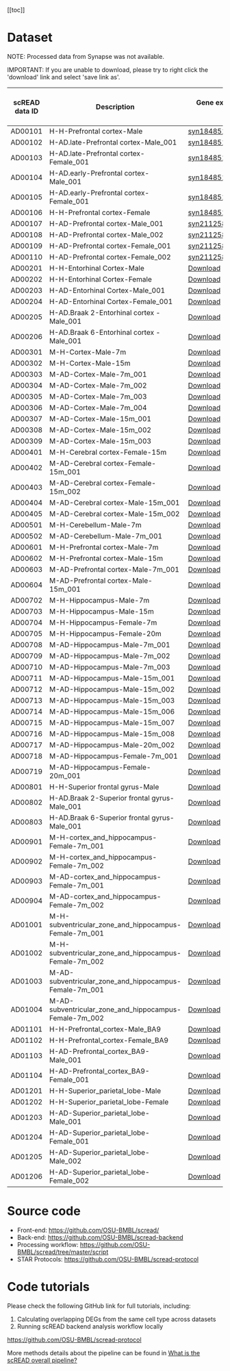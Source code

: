 [[toc]]

# Dataset 
 
NOTE: Processed data from Synapse was not available.

IMPORTANT: If you are unable to download, please try to right click the 'download' link and select 'save link as'.

| scREAD data ID | Description                                            | Gene expression matrix (.txt.gz)                                                                                          | Cell type label (.txt.gz)                                                                   | Processed Seurat object (.rds)                                              | Raw data (.fst)                                                                                                              |
|----------------|--------------------------------------------------------|---------------------------------------------------------------------------------------------------------------------------|---------------------------------------------------------------------------------------------|-----------------------------------------------------------------------------|------------------------------------------------------------------------------------------------------------------------------|
| AD00101        | H-H-Prefrontal cortex-Male                             | [syn18485175](https://www.synapse.org/#!Synapse:syn18485175);[syn21125841](https://www.synapse.org/#!Synapse:syn21125841) | NA                                                                                          | NA                                                                          | NA                                                                                                                           |
| AD00102        | H-AD.late-Prefrontal cortex-Male_001                   | [syn18485175](https://www.synapse.org/#!Synapse:syn18485175)                                                              | NA                                                                                          | NA                                                                          | NA                                                                                                                           |
| AD00103        | H-AD.late-Prefrontal cortex-Female_001                 | [syn18485175](https://www.synapse.org/#!Synapse:syn18485175)                                                              | NA                                                                                          | NA                                                                          | NA                                                                                                                           |
| AD00104        | H-AD.early-Prefrontal cortex-Male_001                  | [syn18485175](https://www.synapse.org/#!Synapse:syn18485175)                                                              | NA                                                                                          | NA                                                                          | NA                                                                                                                           |
| AD00105        | H-AD.early-Prefrontal cortex-Female_001                | [syn18485175](https://www.synapse.org/#!Synapse:syn18485175)                                                              | NA                                                                                          | NA                                                                          | NA                                                                                                                           |
| AD00106        | H-H-Prefrontal cortex-Female                           | [syn18485175](https://www.synapse.org/#!Synapse:syn18485175);[syn21125841](https://www.synapse.org/#!Synapse:syn21125841) | NA                                                                                          | NA                                                                          | NA                                                                                                                           |
| AD00107        | H-AD-Prefrontal cortex-Male_001                        | [syn21125841](https://www.synapse.org/#!Synapse:syn21125841)                                                              | NA                                                                                          | NA                                                                          | NA                                                                                                                           |
| AD00108        | H-AD-Prefrontal cortex-Male_002                        | [syn21125841](https://www.synapse.org/#!Synapse:syn21125841)                                                              | NA                                                                                          | NA                                                                          | NA                                                                                                                           |
| AD00109        | H-AD-Prefrontal cortex-Female_001                      | [syn21125841](https://www.synapse.org/#!Synapse:syn21125841)                                                              | NA                                                                                          | NA                                                                          | NA                                                                                                                           |
| AD00110        | H-AD-Prefrontal cortex-Female_002                      | [syn21125841](https://www.synapse.org/#!Synapse:syn21125841)                                                              | NA                                                                                          | NA                                                                          | NA                                                                                                                           |
| AD00201        | H-H-Entorhinal Cortex-Male                             | [Download](http://cloud.osubmi.com/downloadFiles/scread/expression/AD00201_expr.txt.gz)                                | [Download](http://cloud.osubmi.com/downloadFiles/scread/label/AD00201_cell_label.txt.gz) | [Download](http://cloud.osubmi.com/downloadFiles/scread/obj/AD00201.rds) | [Download](http://cloud.osubmi.com/downloadFiles/scread/fst/H-H-Entorhinal&#32;Cortex-Male.fst)                           |
| AD00202        | H-H-Entorhinal Cortex-Female                           | [Download](http://cloud.osubmi.com/downloadFiles/scread/expression/AD00202_expr.txt.gz)                                | [Download](http://cloud.osubmi.com/downloadFiles/scread/label/AD00202_cell_label.txt.gz) | [Download](http://cloud.osubmi.com/downloadFiles/scread/obj/AD00202.rds) | [Download](http://cloud.osubmi.com/downloadFiles/scread/fst/H-H-Entorhinal&#32;Cortex-Female.fst)                         |
| AD00203        | H-AD-Entorhinal Cortex-Male_001                        | [Download](http://cloud.osubmi.com/downloadFiles/scread/expression/AD00203_expr.txt.gz)                                | [Download](http://cloud.osubmi.com/downloadFiles/scread/label/AD00203_cell_label.txt.gz) | [Download](http://cloud.osubmi.com/downloadFiles/scread/obj/AD00203.rds) | [Download](http://cloud.osubmi.com/downloadFiles/scread/fst/H-AD-Entorhinal&#32;Cortex-Male_001.fst)                      |
| AD00204        | H-AD-Entorhinal Cortex-Female_001                      | [Download](http://cloud.osubmi.com/downloadFiles/scread/expression/AD00204_expr.txt.gz)                                | [Download](http://cloud.osubmi.com/downloadFiles/scread/label/AD00204_cell_label.txt.gz) | [Download](http://cloud.osubmi.com/downloadFiles/scread/obj/AD00204.rds) | [Download](http://cloud.osubmi.com/downloadFiles/scread/fst/H-AD-Entorhinal&#32;Cortex-Female_001.fst)                    |
| AD00205        | H-AD.Braak 2-Entorhinal cortex -Male_001               | [Download](http://cloud.osubmi.com/downloadFiles/scread/expression/AD00205_expr.txt.gz)                                | [Download](http://cloud.osubmi.com/downloadFiles/scread/label/AD00205_cell_label.txt.gz) | [Download](http://cloud.osubmi.com/downloadFiles/scread/obj/AD00205.rds) | [Download](http://cloud.osubmi.com/downloadFiles/scread/fst/H-AD.Braak&#32;2-Entorhinal&#32;cortex&#32;-Male_001.fst)     |
| AD00206        | H-AD.Braak 6-Entorhinal cortex -Male_001               | [Download](http://cloud.osubmi.com/downloadFiles/scread/expression/AD00206_expr.txt.gz)                                | [Download](http://cloud.osubmi.com/downloadFiles/scread/label/AD00206_cell_label.txt.gz) | [Download](http://cloud.osubmi.com/downloadFiles/scread/obj/AD00206.rds) | [Download](http://cloud.osubmi.com/downloadFiles/scread/fst/H-AD.Braak&#32;6-Entorhinal&#32;cortex&#32;-Male_001.fst)     |
| AD00301        | M-H-Cortex-Male-7m                                     | [Download](http://cloud.osubmi.com/downloadFiles/scread/expression/AD00301_expr.txt.gz)                                | [Download](http://cloud.osubmi.com/downloadFiles/scread/label/AD00301_cell_label.txt.gz) | [Download](http://cloud.osubmi.com/downloadFiles/scread/obj/AD00301.rds) | [Download](http://cloud.osubmi.com/downloadFiles/scread/fst/M-H-Cortex-Male-7m.fst)                                       |
| AD00302        | M-H-Cortex-Male-15m                                    | [Download](http://cloud.osubmi.com/downloadFiles/scread/expression/AD00302_expr.txt.gz)                                | [Download](http://cloud.osubmi.com/downloadFiles/scread/label/AD00302_cell_label.txt.gz) | [Download](http://cloud.osubmi.com/downloadFiles/scread/obj/AD00302.rds) | [Download](http://cloud.osubmi.com/downloadFiles/scread/fst/M-H-Cortex-Male-15m.fst)                                      |
| AD00303        | M-AD-Cortex-Male-7m_001                                | [Download](http://cloud.osubmi.com/downloadFiles/scread/expression/AD00303_expr.txt.gz)                                | [Download](http://cloud.osubmi.com/downloadFiles/scread/label/AD00303_cell_label.txt.gz) | [Download](http://cloud.osubmi.com/downloadFiles/scread/obj/AD00303.rds) | [Download](http://cloud.osubmi.com/downloadFiles/scread/fst/M-AD-Cortex-Male-7m_001.fst)                                  |
| AD00304        | M-AD-Cortex-Male-7m_002                                | [Download](http://cloud.osubmi.com/downloadFiles/scread/expression/AD00304_expr.txt.gz)                                | [Download](http://cloud.osubmi.com/downloadFiles/scread/label/AD00304_cell_label.txt.gz) | [Download](http://cloud.osubmi.com/downloadFiles/scread/obj/AD00304.rds) | [Download](http://cloud.osubmi.com/downloadFiles/scread/fst/M-AD-Cortex-Male-7m_002.fst)                                  |
| AD00305        | M-AD-Cortex-Male-7m_003                                | [Download](http://cloud.osubmi.com/downloadFiles/scread/expression/AD00305_expr.txt.gz)                                | [Download](http://cloud.osubmi.com/downloadFiles/scread/label/AD00305_cell_label.txt.gz) | [Download](http://cloud.osubmi.com/downloadFiles/scread/obj/AD00305.rds) | [Download](http://cloud.osubmi.com/downloadFiles/scread/fst/M-AD-Cortex-Male-7m_003.fst)                                  |
| AD00306        | M-AD-Cortex-Male-7m_004                                | [Download](http://cloud.osubmi.com/downloadFiles/scread/expression/AD00306_expr.txt.gz)                                | [Download](http://cloud.osubmi.com/downloadFiles/scread/label/AD00306_cell_label.txt.gz) | [Download](http://cloud.osubmi.com/downloadFiles/scread/obj/AD00306.rds) | [Download](http://cloud.osubmi.com/downloadFiles/scread/fst/M-AD-Cortex-Male-7m_004.fst)                                  |
| AD00307        | M-AD-Cortex-Male-15m_001                               | [Download](http://cloud.osubmi.com/downloadFiles/scread/expression/AD00307_expr.txt.gz)                                | [Download](http://cloud.osubmi.com/downloadFiles/scread/label/AD00307_cell_label.txt.gz) | [Download](http://cloud.osubmi.com/downloadFiles/scread/obj/AD00307.rds) | [Download](http://cloud.osubmi.com/downloadFiles/scread/fst/M-AD-Cortex-Male-15m_001.fst)                                 |
| AD00308        | M-AD-Cortex-Male-15m_002                               | [Download](http://cloud.osubmi.com/downloadFiles/scread/expression/AD00308_expr.txt.gz)                                | [Download](http://cloud.osubmi.com/downloadFiles/scread/label/AD00308_cell_label.txt.gz) | [Download](http://cloud.osubmi.com/downloadFiles/scread/obj/AD00308.rds) | [Download](http://cloud.osubmi.com/downloadFiles/scread/fst/M-AD-Cortex-Male-15m_002.fst)                                 |
| AD00309        | M-AD-Cortex-Male-15m_003                               | [Download](http://cloud.osubmi.com/downloadFiles/scread/expression/AD00309_expr.txt.gz)                                | [Download](http://cloud.osubmi.com/downloadFiles/scread/label/AD00309_cell_label.txt.gz) | [Download](http://cloud.osubmi.com/downloadFiles/scread/obj/AD00309.rds) | [Download](http://cloud.osubmi.com/downloadFiles/scread/fst/M-AD-Cortex-Male-15m_003.fst)                                 |
| AD00401        | M-H-Cerebral cortex-Female-15m                         | [Download](http://cloud.osubmi.com/downloadFiles/scread/expression/AD00401_expr.txt.gz)                                | [Download](http://cloud.osubmi.com/downloadFiles/scread/label/AD00401_cell_label.txt.gz) | [Download](http://cloud.osubmi.com/downloadFiles/scread/obj/AD00401.rds) | [Download](http://cloud.osubmi.com/downloadFiles/scread/fst/M-H-Cerebral&#32;cortex-Female-15m.fst)                       |
| AD00402        | M-AD-Cerebral cortex-Female-15m_001                    | [Download](http://cloud.osubmi.com/downloadFiles/scread/expression/AD00402_expr.txt.gz)                                | [Download](http://cloud.osubmi.com/downloadFiles/scread/label/AD00402_cell_label.txt.gz) | [Download](http://cloud.osubmi.com/downloadFiles/scread/obj/AD00402.rds) | [Download](http://cloud.osubmi.com/downloadFiles/scread/fst/M-AD-Cerebral&#32;cortex-Female-15m_001.fst)                  |
| AD00403        | M-AD-Cerebral cortex-Female-15m_002                    | [Download](http://cloud.osubmi.com/downloadFiles/scread/expression/AD00403_expr.txt.gz)                                | [Download](http://cloud.osubmi.com/downloadFiles/scread/label/AD00403_cell_label.txt.gz) | [Download](http://cloud.osubmi.com/downloadFiles/scread/obj/AD00403.rds) | [Download](http://cloud.osubmi.com/downloadFiles/scread/fst/M-AD-Cerebral&#32;cortex-Female-15m_002.fst)                  |
| AD00404        | M-AD-Cerebral cortex-Male-15m_001                      | [Download](http://cloud.osubmi.com/downloadFiles/scread/expression/AD00404_expr.txt.gz)                                | [Download](http://cloud.osubmi.com/downloadFiles/scread/label/AD00404_cell_label.txt.gz) | [Download](http://cloud.osubmi.com/downloadFiles/scread/obj/AD00404.rds) | [Download](http://cloud.osubmi.com/downloadFiles/scread/fst/M-AD-Cerebral&#32;cortex-Male-15m_001.fst)                    |
| AD00405        | M-AD-Cerebral cortex-Male-15m_002                      | [Download](http://cloud.osubmi.com/downloadFiles/scread/expression/AD00405_expr.txt.gz)                                | [Download](http://cloud.osubmi.com/downloadFiles/scread/label/AD00405_cell_label.txt.gz) | [Download](http://cloud.osubmi.com/downloadFiles/scread/obj/AD00405.rds) | [Download](http://cloud.osubmi.com/downloadFiles/scread/fst/M-AD-Cerebral&#32;cortex-Male-15m_002.fst)                    |
| AD00501        | M-H-Cerebellum-Male-7m                                 | [Download](http://cloud.osubmi.com/downloadFiles/scread/expression/AD00501_expr.txt.gz)                                | [Download](http://cloud.osubmi.com/downloadFiles/scread/label/AD00501_cell_label.txt.gz) | [Download](http://cloud.osubmi.com/downloadFiles/scread/obj/AD00501.rds) | [Download](http://cloud.osubmi.com/downloadFiles/scread/fst/M-H-Cerebellum-Male-7m.fst)                                   |
| AD00502        | M-AD-Cerebellum-Male-7m_001                            | [Download](http://cloud.osubmi.com/downloadFiles/scread/expression/AD00502_expr.txt.gz)                                | [Download](http://cloud.osubmi.com/downloadFiles/scread/label/AD00502_cell_label.txt.gz) | [Download](http://cloud.osubmi.com/downloadFiles/scread/obj/AD00502.rds) | [Download](http://cloud.osubmi.com/downloadFiles/scread/fst/M-AD-Cerebellum-Male-7m_001.fst)                              |
| AD00601        | M-H-Prefrontal cortex-Male-7m                          | [Download](http://cloud.osubmi.com/downloadFiles/scread/expression/AD00601_expr.txt.gz)                                | [Download](http://cloud.osubmi.com/downloadFiles/scread/label/AD00601_cell_label.txt.gz) | [Download](http://cloud.osubmi.com/downloadFiles/scread/obj/AD00601.rds) | [Download](http://cloud.osubmi.com/downloadFiles/scread/fst/M-H-Prefrontal&#32;cortex-Male-7m.fst)                        |
| AD00602        | M-H-Prefrontal cortex-Male-15m                         | [Download](http://cloud.osubmi.com/downloadFiles/scread/expression/AD00602_expr.txt.gz)                                | [Download](http://cloud.osubmi.com/downloadFiles/scread/label/AD00602_cell_label.txt.gz) | [Download](http://cloud.osubmi.com/downloadFiles/scread/obj/AD00602.rds) | [Download](http://cloud.osubmi.com/downloadFiles/scread/fst/M-H-Prefrontal&#32;cortex-Male-15m.fst)                       |
| AD00603        | M-AD-Prefrontal cortex-Male-7m_001                     | [Download](http://cloud.osubmi.com/downloadFiles/scread/expression/AD00603_expr.txt.gz)                                | [Download](http://cloud.osubmi.com/downloadFiles/scread/label/AD00603_cell_label.txt.gz) | [Download](http://cloud.osubmi.com/downloadFiles/scread/obj/AD00603.rds) | [Download](http://cloud.osubmi.com/downloadFiles/scread/fst/M-AD-Prefrontal&#32;cortex-Male-7m_001.fst)                   |
| AD00604        | M-AD-Prefrontal cortex-Male-15m_001                    | [Download](http://cloud.osubmi.com/downloadFiles/scread/expression/AD00604_expr.txt.gz)                                | [Download](http://cloud.osubmi.com/downloadFiles/scread/label/AD00604_cell_label.txt.gz) | [Download](http://cloud.osubmi.com/downloadFiles/scread/obj/AD00604.rds) | [Download](http://cloud.osubmi.com/downloadFiles/scread/fst/M-AD-Prefrontal&#32;cortex-Male-15m_001.fst)                  |
| AD00702        | M-H-Hippocampus-Male-7m                                | [Download](http://cloud.osubmi.com/downloadFiles/scread/expression/AD00702_expr.txt.gz)                                | [Download](http://cloud.osubmi.com/downloadFiles/scread/label/AD00702_cell_label.txt.gz) | [Download](http://cloud.osubmi.com/downloadFiles/scread/obj/AD00702.rds) | [Download](http://cloud.osubmi.com/downloadFiles/scread/fst/M-H-Hippocampus-Male-7m.fst)                                  |
| AD00703        | M-H-Hippocampus-Male-15m                               | [Download](http://cloud.osubmi.com/downloadFiles/scread/expression/AD00703_expr.txt.gz)                                | [Download](http://cloud.osubmi.com/downloadFiles/scread/label/AD00703_cell_label.txt.gz) | [Download](http://cloud.osubmi.com/downloadFiles/scread/obj/AD00703.rds) | [Download](http://cloud.osubmi.com/downloadFiles/scread/fst/M-H-Hippocampus-Male-15m.fst)                                 |
| AD00704        | M-H-Hippocampus-Female-7m                              | [Download](http://cloud.osubmi.com/downloadFiles/scread/expression/AD00704_expr.txt.gz)                                | [Download](http://cloud.osubmi.com/downloadFiles/scread/label/AD00704_cell_label.txt.gz) | [Download](http://cloud.osubmi.com/downloadFiles/scread/obj/AD00704.rds) | [Download](http://cloud.osubmi.com/downloadFiles/scread/fst/M-H-Hippocampus-Female-7m.fst)                                |
| AD00705        | M-H-Hippocampus-Female-20m                             | [Download](http://cloud.osubmi.com/downloadFiles/scread/expression/AD00705_expr.txt.gz)                                | [Download](http://cloud.osubmi.com/downloadFiles/scread/label/AD00705_cell_label.txt.gz) | [Download](http://cloud.osubmi.com/downloadFiles/scread/obj/AD00705.rds) | [Download](http://cloud.osubmi.com/downloadFiles/scread/fst/M-H-Hippocampus-Female-20m.fst)                               |
| AD00708        | M-AD-Hippocampus-Male-7m_001                           | [Download](http://cloud.osubmi.com/downloadFiles/scread/expression/AD00708_expr.txt.gz)                                | [Download](http://cloud.osubmi.com/downloadFiles/scread/label/AD00708_cell_label.txt.gz) | [Download](http://cloud.osubmi.com/downloadFiles/scread/obj/AD00708.rds) | [Download](http://cloud.osubmi.com/downloadFiles/scread/fst/M-AD-Hippocampus-Male-7m_001.fst)                             |
| AD00709        | M-AD-Hippocampus-Male-7m_002                           | [Download](http://cloud.osubmi.com/downloadFiles/scread/expression/AD00709_expr.txt.gz)                                | [Download](http://cloud.osubmi.com/downloadFiles/scread/label/AD00709_cell_label.txt.gz) | [Download](http://cloud.osubmi.com/downloadFiles/scread/obj/AD00709.rds) | [Download](http://cloud.osubmi.com/downloadFiles/scread/fst/M-AD-Hippocampus-Male-7m_002.fst)                             |
| AD00710        | M-AD-Hippocampus-Male-7m_003                           | [Download](http://cloud.osubmi.com/downloadFiles/scread/expression/AD00710_expr.txt.gz)                                | [Download](http://cloud.osubmi.com/downloadFiles/scread/label/AD00710_cell_label.txt.gz) | [Download](http://cloud.osubmi.com/downloadFiles/scread/obj/AD00710.rds) | [Download](http://cloud.osubmi.com/downloadFiles/scread/fst/M-AD-Hippocampus-Male-7m_003.fst)                             |
| AD00711        | M-AD-Hippocampus-Male-15m_001                          | [Download](http://cloud.osubmi.com/downloadFiles/scread/expression/AD00711_expr.txt.gz)                                | [Download](http://cloud.osubmi.com/downloadFiles/scread/label/AD00711_cell_label.txt.gz) | [Download](http://cloud.osubmi.com/downloadFiles/scread/obj/AD00711.rds) | [Download](http://cloud.osubmi.com/downloadFiles/scread/fst/M-AD-Hippocampus-Male-15m_001.fst)                            |
| AD00712        | M-AD-Hippocampus-Male-15m_002                          | [Download](http://cloud.osubmi.com/downloadFiles/scread/expression/AD00712_expr.txt.gz)                                | [Download](http://cloud.osubmi.com/downloadFiles/scread/label/AD00712_cell_label.txt.gz) | [Download](http://cloud.osubmi.com/downloadFiles/scread/obj/AD00712.rds) | [Download](http://cloud.osubmi.com/downloadFiles/scread/fst/M-AD-Hippocampus-Male-15m_002.fst)                            |
| AD00713        | M-AD-Hippocampus-Male-15m_003                          | [Download](http://cloud.osubmi.com/downloadFiles/scread/expression/AD00713_expr.txt.gz)                                | [Download](http://cloud.osubmi.com/downloadFiles/scread/label/AD00713_cell_label.txt.gz) | [Download](http://cloud.osubmi.com/downloadFiles/scread/obj/AD00713.rds) | [Download](http://cloud.osubmi.com/downloadFiles/scread/fst/M-AD-Hippocampus-Male-15m_003.fst)                            |
| AD00714        | M-AD-Hippocampus-Male-15m_006                          | [Download](http://cloud.osubmi.com/downloadFiles/scread/expression/AD00714_expr.txt.gz)                                | [Download](http://cloud.osubmi.com/downloadFiles/scread/label/AD00714_cell_label.txt.gz) | [Download](http://cloud.osubmi.com/downloadFiles/scread/obj/AD00714.rds) | [Download](http://cloud.osubmi.com/downloadFiles/scread/fst/M-AD-Hippocampus-Male-15m_006.fst)                            |
| AD00715        | M-AD-Hippocampus-Male-15m_007                          | [Download](http://cloud.osubmi.com/downloadFiles/scread/expression/AD00715_expr.txt.gz)                                | [Download](http://cloud.osubmi.com/downloadFiles/scread/label/AD00715_cell_label.txt.gz) | [Download](http://cloud.osubmi.com/downloadFiles/scread/obj/AD00715.rds) | [Download](http://cloud.osubmi.com/downloadFiles/scread/fst/M-AD-Hippocampus-Male-15m_007.fst)                            |
| AD00716        | M-AD-Hippocampus-Male-15m_008                          | [Download](http://cloud.osubmi.com/downloadFiles/scread/expression/AD00716_expr.txt.gz)                                | [Download](http://cloud.osubmi.com/downloadFiles/scread/label/AD00716_cell_label.txt.gz) | [Download](http://cloud.osubmi.com/downloadFiles/scread/obj/AD00716.rds) | [Download](http://cloud.osubmi.com/downloadFiles/scread/fst/M-AD-Hippocampus-Male-15m_008.fst)                            |
| AD00717        | M-AD-Hippocampus-Male-20m_002                          | [Download](http://cloud.osubmi.com/downloadFiles/scread/expression/AD00717_expr.txt.gz)                                | [Download](http://cloud.osubmi.com/downloadFiles/scread/label/AD00717_cell_label.txt.gz) | [Download](http://cloud.osubmi.com/downloadFiles/scread/obj/AD00717.rds) | [Download](http://cloud.osubmi.com/downloadFiles/scread/fst/M-AD-Hippocampus-Male-20m_002.fst)                            |
| AD00718        | M-AD-Hippocampus-Female-7m_001                         | [Download](http://cloud.osubmi.com/downloadFiles/scread/expression/AD00718_expr.txt.gz)                                | [Download](http://cloud.osubmi.com/downloadFiles/scread/label/AD00718_cell_label.txt.gz) | [Download](http://cloud.osubmi.com/downloadFiles/scread/obj/AD00718.rds) | [Download](http://cloud.osubmi.com/downloadFiles/scread/fst/M-AD-Hippocampus-Female-7m_001.fst)                           |
| AD00719        | M-AD-Hippocampus-Female-20m_001                        | [Download](http://cloud.osubmi.com/downloadFiles/scread/expression/AD00719_expr.txt.gz)                                | [Download](http://cloud.osubmi.com/downloadFiles/scread/label/AD00719_cell_label.txt.gz) | [Download](http://cloud.osubmi.com/downloadFiles/scread/obj/AD00719.rds) | [Download](http://cloud.osubmi.com/downloadFiles/scread/fst/M-AD-Hippocampus-Female-20m_001.fst)                          |
| AD00801        | H-H-Superior frontal gyrus-Male                        | [Download](http://cloud.osubmi.com/downloadFiles/scread/expression/AD00801_expr.txt.gz)                                | [Download](http://cloud.osubmi.com/downloadFiles/scread/label/AD00801_cell_label.txt.gz) | [Download](http://cloud.osubmi.com/downloadFiles/scread/obj/AD00801.rds) | [Download](http://cloud.osubmi.com/downloadFiles/scread/fst/H-H-Superior&#32;frontal&#32;gyrus-Male.fst)                  |
| AD00802        | H-AD.Braak 2-Superior frontal gyrus-Male_001           | [Download](http://cloud.osubmi.com/downloadFiles/scread/expression/AD00802_expr.txt.gz)                                | [Download](http://cloud.osubmi.com/downloadFiles/scread/label/AD00802_cell_label.txt.gz) | [Download](http://cloud.osubmi.com/downloadFiles/scread/obj/AD00802.rds) | [Download](http://cloud.osubmi.com/downloadFiles/scread/fst/H-AD.Braak&#32;2-Superior&#32;frontal&#32;gyrus-Male_001.fst) |
| AD00803        | H-AD.Braak 6-Superior frontal gyrus-Male_001           | [Download](http://cloud.osubmi.com/downloadFiles/scread/expression/AD00803_expr.txt.gz)                                | [Download](http://cloud.osubmi.com/downloadFiles/scread/label/AD00803_cell_label.txt.gz) | [Download](http://cloud.osubmi.com/downloadFiles/scread/obj/AD00803.rds) | [Download](http://cloud.osubmi.com/downloadFiles/scread/fst/H-AD.Braak&#32;6-Superior&#32;frontal&#32;gyrus-Male_001.fst) |
| AD00901        | M-H-cortex_and_hippocampus-Female-7m_001               | [Download](http://cloud.osubmi.com/downloadFiles/scread/expression/AD00901_expr.txt.gz)                                | [Download](http://cloud.osubmi.com/downloadFiles/scread/label/AD00901_cell_label.txt.gz) | [Download](http://cloud.osubmi.com/downloadFiles/scread/obj/AD00901.rds) | [Download](http://cloud.osubmi.com/downloadFiles/scread/fst/M-H-cortex_and_hippocampus-Female-7m_001.fst)                 |
| AD00902        | M-H-cortex_and_hippocampus-Female-7m_002               | [Download](http://cloud.osubmi.com/downloadFiles/scread/expression/AD00902_expr.txt.gz)                                | [Download](http://cloud.osubmi.com/downloadFiles/scread/label/AD00902_cell_label.txt.gz) | [Download](http://cloud.osubmi.com/downloadFiles/scread/obj/AD00902.rds) | [Download](http://cloud.osubmi.com/downloadFiles/scread/fst/M-H-cortex_and_hippocampus-Female-7m_002.fst)                 |
| AD00903        | M-AD-cortex_and_hippocampus-Female-7m_001              | [Download](http://cloud.osubmi.com/downloadFiles/scread/expression/AD00903_expr.txt.gz)                                | [Download](http://cloud.osubmi.com/downloadFiles/scread/label/AD00903_cell_label.txt.gz) | [Download](http://cloud.osubmi.com/downloadFiles/scread/obj/AD00903.rds) | [Download](http://cloud.osubmi.com/downloadFiles/scread/fst/M-AD-cortex_and_hippocampus-Female-7m_001.fst)                |
| AD00904        | M-AD-cortex_and_hippocampus-Female-7m_002              | [Download](http://cloud.osubmi.com/downloadFiles/scread/expression/AD00904_expr.txt.gz)                                | [Download](http://cloud.osubmi.com/downloadFiles/scread/label/AD00904_cell_label.txt.gz) | [Download](http://cloud.osubmi.com/downloadFiles/scread/obj/AD00904.rds) | [Download](http://cloud.osubmi.com/downloadFiles/scread/fst/M-AD-cortex_and_hippocampus-Female-7m_002.fst)                |
| AD01001        | M-H-subventricular_zone_and_hippocampus-Female-7m_001  | [Download](http://cloud.osubmi.com/downloadFiles/scread/expression/AD01001_expr.txt.gz)                                | [Download](http://cloud.osubmi.com/downloadFiles/scread/label/AD01001_cell_label.txt.gz) | [Download](http://cloud.osubmi.com/downloadFiles/scread/obj/AD01001.rds) | [Download](http://cloud.osubmi.com/downloadFiles/scread/fst/M-H-subventricular_zone_and_hippocampus-Female-7m_001.fst)    |
| AD01002        | M-H-subventricular_zone_and_hippocampus-Female-7m_002  | [Download](http://cloud.osubmi.com/downloadFiles/scread/expression/AD01002_expr.txt.gz)                                | [Download](http://cloud.osubmi.com/downloadFiles/scread/label/AD01002_cell_label.txt.gz) | [Download](http://cloud.osubmi.com/downloadFiles/scread/obj/AD01002.rds) | [Download](http://cloud.osubmi.com/downloadFiles/scread/fst/M-H-subventricular_zone_and_hippocampus-Female-7m_002.fst)    |
| AD01003        | M-AD-subventricular_zone_and_hippocampus-Female-7m_001 | [Download](http://cloud.osubmi.com/downloadFiles/scread/expression/AD01003_expr.txt.gz)                                | [Download](http://cloud.osubmi.com/downloadFiles/scread/label/AD01003_cell_label.txt.gz) | [Download](http://cloud.osubmi.com/downloadFiles/scread/obj/AD01003.rds) | [Download](http://cloud.osubmi.com/downloadFiles/scread/fst/M-AD-subventricular_zone_and_hippocampus-Female-7m_001.fst)   |
| AD01004        | M-AD-subventricular_zone_and_hippocampus-Female-7m_002 | [Download](http://cloud.osubmi.com/downloadFiles/scread/expression/AD01004_expr.txt.gz)                                | [Download](http://cloud.osubmi.com/downloadFiles/scread/label/AD01004_cell_label.txt.gz) | [Download](http://cloud.osubmi.com/downloadFiles/scread/obj/AD01004.rds) | [Download](http://cloud.osubmi.com/downloadFiles/scread/fst/M-AD-subventricular_zone_and_hippocampus-Female-7m_002.fst)   |
| AD01101        | H-H-Prefrontal_cortex-Male_BA9                         | [Download](http://cloud.osubmi.com/downloadFiles/scread/expression/AD01101_expr.txt.gz)                                | [Download](http://cloud.osubmi.com/downloadFiles/scread/label/AD01101_cell_label.txt.gz) | [Download](http://cloud.osubmi.com/downloadFiles/scread/obj/AD01101.rds) | [Download](http://cloud.osubmi.com/downloadFiles/scread/fst/H-H-Prefrontal_cortex-Male_BA9.fst)                           |
| AD01102        | H-H-Prefrontal_cortex-Female_BA9                       | [Download](http://cloud.osubmi.com/downloadFiles/scread/expression/AD01102_expr.txt.gz)                                | [Download](http://cloud.osubmi.com/downloadFiles/scread/label/AD01102_cell_label.txt.gz) | [Download](http://cloud.osubmi.com/downloadFiles/scread/obj/AD01102.rds) | [Download](http://cloud.osubmi.com/downloadFiles/scread/fst/H-H-Prefrontal_cortex-Female_BA9.fst)                         |
| AD01103        | H-AD-Prefrontal_cortex_BA9-Male_001                    | [Download](http://cloud.osubmi.com/downloadFiles/scread/expression/AD01103_expr.txt.gz)                                | [Download](http://cloud.osubmi.com/downloadFiles/scread/label/AD01103_cell_label.txt.gz) | [Download](http://cloud.osubmi.com/downloadFiles/scread/obj/AD01103.rds) | [Download](http://cloud.osubmi.com/downloadFiles/scread/fst/H-AD-Prefrontal_cortex_BA9-Male_001.fst)                      |
| AD01104        | H-AD-Prefrontal_cortex_BA9-Female_001                  | [Download](http://cloud.osubmi.com/downloadFiles/scread/expression/AD01104_expr.txt.gz)                                | [Download](http://cloud.osubmi.com/downloadFiles/scread/label/AD01104_cell_label.txt.gz) | [Download](http://cloud.osubmi.com/downloadFiles/scread/obj/AD01104.rds) | [Download](http://cloud.osubmi.com/downloadFiles/scread/fst/H-AD-Prefrontal_cortex_BA9-Female_001.fst)                    |
| AD01201        | H-H-Superior_parietal_lobe-Male                        | [Download](http://cloud.osubmi.com/downloadFiles/scread/expression/AD01201_expr.txt.gz)                                | [Download](http://cloud.osubmi.com/downloadFiles/scread/label/AD01201_cell_label.txt.gz) | [Download](http://cloud.osubmi.com/downloadFiles/scread/obj/AD01201.rds) | [Download](http://cloud.osubmi.com/downloadFiles/scread/fst/H-H-Superior_parietal_lobe-Male.fst)                          |
| AD01202        | H-H-Superior_parietal_lobe-Female                      | [Download](http://cloud.osubmi.com/downloadFiles/scread/expression/AD01202_expr.txt.gz)                                | [Download](http://cloud.osubmi.com/downloadFiles/scread/label/AD01202_cell_label.txt.gz) | [Download](http://cloud.osubmi.com/downloadFiles/scread/obj/AD01202.rds) | [Download](http://cloud.osubmi.com/downloadFiles/scread/fst/H-H-Superior_parietal_lobe-Female.fst)                        |
| AD01203        | H-AD-Superior_parietal_lobe-Male_001                   | [Download](http://cloud.osubmi.com/downloadFiles/scread/expression/AD01203_expr.txt.gz)                                | [Download](http://cloud.osubmi.com/downloadFiles/scread/label/AD01203_cell_label.txt.gz) | [Download](http://cloud.osubmi.com/downloadFiles/scread/obj/AD01203.rds) | [Download](http://cloud.osubmi.com/downloadFiles/scread/fst/H-AD-Superior_parietal_lobe-Male_001.fst)                     |
| AD01204        | H-AD-Superior_parietal_lobe-Female_001                 | [Download](http://cloud.osubmi.com/downloadFiles/scread/expression/AD01204_expr.txt.gz)                                | [Download](http://cloud.osubmi.com/downloadFiles/scread/label/AD01204_cell_label.txt.gz) | [Download](http://cloud.osubmi.com/downloadFiles/scread/obj/AD01204.rds) | [Download](http://cloud.osubmi.com/downloadFiles/scread/fst/H-AD-Superior_parietal_lobe-Female_001.fst)                   |
| AD01205        | H-AD-Superior_parietal_lobe-Male_002                   | [Download](http://cloud.osubmi.com/downloadFiles/scread/expression/AD01205_expr.txt.gz)                                | [Download](http://cloud.osubmi.com/downloadFiles/scread/label/AD01205_cell_label.txt.gz) | [Download](http://cloud.osubmi.com/downloadFiles/scread/obj/AD01205.rds) | [Download](http://cloud.osubmi.com/downloadFiles/scread/fst/H-AD-Superior_parietal_lobe-Male_002.fst)                     |
| AD01206        | H-AD-Superior_parietal_lobe-Female_002                 | [Download](http://cloud.osubmi.com/downloadFiles/scread/expression/AD01206_expr.txt.gz)                                | [Download](http://cloud.osubmi.com/downloadFiles/scread/label/AD01206_cell_label.txt.gz) | [Download](http://cloud.osubmi.com/downloadFiles/scread/obj/AD01206.rds) | [Download](http://cloud.osubmi.com/downloadFiles/scread/fst/H-AD-Superior_parietal_lobe-Female_002.fst)                   |



# Source code

- Front-end: https://github.com/OSU-BMBL/scread/
- Back-end: https://github.com/OSU-BMBL/scread-backend
- Processing workflow: https://github.com/OSU-BMBL/scread/tree/master/script
- STAR Protocols: https://github.com/OSU-BMBL/scread-protocol

# Code tutorials

Please check the following GitHub link for full tutorials, including: 
1. Calculating overlapping DEGs from the same cell type across datasets
2. Running scREAD backend analysis workflow locally

https://github.com/OSU-BMBL/scread-protocol 

More methods details about the pipeline can be found in [What is the scREAD overall pipeline?](https://bmbls.bmi.osumc.edu/scread/help/faq#what-is-the-scread-overall-pipeline%3F)
